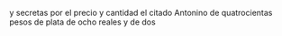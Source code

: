 y secretas por el precio y cantidad el citado Antonino de quatrocientas pesos de plata de ocho reales y de dos